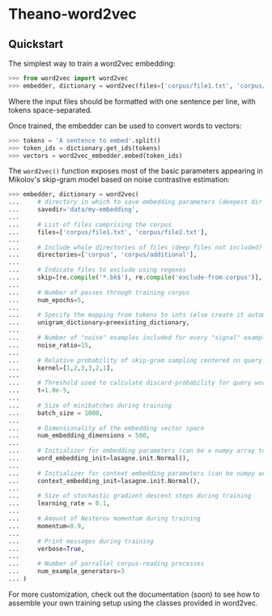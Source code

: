 # Theano-word2vec

## Quickstart

The simplest way to train a word2vec embedding:
```python
>>> from word2vec import word2vec
>>> embedder, dictionary = word2vec(files=['corpus/file1.txt', 'corpus/file2.txt'])
```
Where the input files should be formatted with one sentence per line, with
tokens space-separated.

Once trained, the embedder can be used to convert words to vectors:
```python
>>> tokens = 'A sentence to embed'.split()
>>> token_ids = dictionary.get_ids(tokens)
>>> vectors = word2vec_embedder.embed(token_ids)
```

The `word2vec()` function exposes most of the basic parameters appearing
in Mikolov's skip-gram model based on noise contrastive estimation:
```python
>>> embedder, dictionary = word2vec(
...		# directory in which to save embedding parameters (deepest dir created if doesn't exist)
...		savedir='data/my-embedding',
...
...		# List of files comprising the corpus
...		files=['corpus/file1.txt', 'corpus/file2.txt'],	
...
...		# Include whole directories of files (deep files not included)
...		directories=['corpus', 'corpus/additional'],
...
...		# Indicate files to exclude using regexes
...		skip=[re.compile('*.bk$'), re.compile('exclude-from-corpus')],	
...
...		# Number of passes through training corpus
...		num_epochs=5,				
...
...		# Specify the mapping from tokens to ints (else create it automatically)
...		unigram_dictionary=preexisting_dictionary,	
...
...		# Number of "noise" examples included for every "signal" example
...		noise_ratio=15,	
...
...		# Relative probability of skip-gram sampling centered on query word
...		kernel=[1,2,3,3,2,1],		
...
...		# Threshold used to calculate discard-probability for query words
...		t=1.0e-5,				
...
...		# Size of minibatches during training
...		batch_size = 1000,
...
...		# Dimensionality of the embedding vector space 
...		num_embedding_dimensions = 500, 
...
...		# Initializer for embedding parameters (can be a numpy array too)
...		word_embedding_init=lasagne.init.Normal(),	
...
...		# Initializer for context embedding parameters (can be numpy array)
...		context_embedding_init=lasagne.init.Normal(),	
...
...		# Size of stochastic gradient descent steps during training
...		learning_rate = 0.1,	
...
...		# Amount of Nesterov momentum during training
...		momentum=0.9,		
...
...		# Print messages during training
...		verbose=True,
...
...		# Number of parrallel corpus-reading processes 
...		num_example_generators=3	
...	)
```

For more customization, check out the documentation (soon) to see how to 
assemble your own training setup using the classes provided in word2vec.
